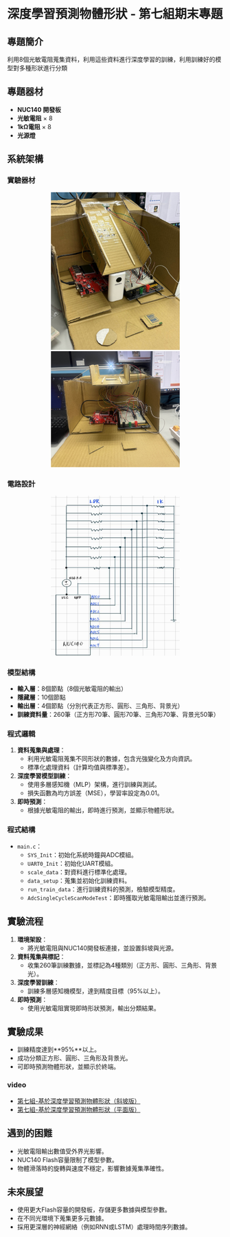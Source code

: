 # 深度學習預測物體形狀 - 第七組期末專題

## 專題簡介
利用8個光敏電阻蒐集資料，利用這些資料進行深度學習的訓練，利用訓練好的模型對多種形狀進行分類


## 專題器材
- **NUC140 開發板**
- **光敏電阻** × 8
- **1kΩ電阻** × 8
- **光源燈**

## 系統架構
### 實驗器材
<div align="center">
   <img src="pic/IMG_1.jpg" alt="專題架構圖1" width="300">
   <img src="pic/IMG_2.jpg" alt="專題架構圖2" width="300">
</div>

### 電路設計
<div align="center">
   <img src="pic/IMG_3.jpg" alt="專題架構圖1" width="300">
</div>

### 模型結構
- **輸入層**：8個節點（8個光敏電阻的輸出）
- **隱藏層**：10個節點
- **輸出層**：4個節點（分別代表正方形、圓形、三角形、背景光）
- **訓練資料量**：260筆（正方形70筆、圓形70筆、三角形70筆、背景光50筆）

### 程式邏輯
1. **資料蒐集與處理**：
   - 利用光敏電阻蒐集不同形狀的數據，包含光強變化及方向資訊。
   - 標準化處理資料（計算均值與標準差）。
2. **深度學習模型訓練**：
   - 使用多層感知機（MLP）架構，進行訓練與測試。
   - 損失函數為均方誤差（MSE），學習率設定為0.01。
3. **即時預測**：
   - 根據光敏電阻的輸出，即時進行預測，並顯示物體形狀。

### 程式結構
- `main.c`：
  - `SYS_Init`：初始化系統時鐘與ADC模組。
  - `UART0_Init`：初始化UART模組。
  - `scale_data`：對資料進行標準化處理。
  - `data_setup`：蒐集並初始化訓練資料。
  - `run_train_data`：進行訓練資料的預測，檢驗模型精度。
  - `AdcSingleCycleScanModeTest`：即時獲取光敏電阻輸出並進行預測。

## 實驗流程
1. **環境架設**：
   - 將光敏電阻與NUC140開發板連接，並設置斜坡與光源。
2. **資料蒐集與標記**：
   - 收集260筆訓練數據，並標記為4種類別（正方形、圓形、三角形、背景光）。
3. **深度學習訓練**：
   - 訓練多層感知機模型，達到精度目標（95%以上）。
4. **即時預測**：
   - 使用光敏電阻實現即時形狀預測，輸出分類結果。

## 實驗成果
- 訓練精度達到**95%**以上。
- 成功分類正方形、圓形、三角形及背景光。
- 可即時預測物體形狀，並顯示於終端。
### video
- [第七組-基於深度學習預測物體形狀（斜坡版）](https://youtu.be/VYv-9fjrzEA?si=SW8husMmY-UB6VU7)
- [第七組-基於深度學習預測物體形狀（平面版）](https://www.youtube.com/watch?v=C0VhJuB2X2U)

## 遇到的困難
- 光敏電阻輸出數值受外界光影響。
- NUC140 Flash容量限制了模型參數。
- 物體滑落時的旋轉與速度不穩定，影響數據蒐集準確性。

## 未來展望
- 使用更大Flash容量的開發板，存儲更多數據與模型參數。
- 在不同光環境下蒐集更多元數據。
- 採用更深層的神經網絡（例如RNN或LSTM）處理時間序列數據。

